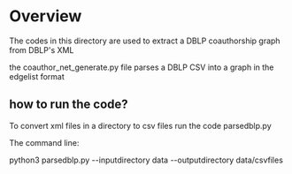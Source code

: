 # Overview

The codes in this directory are used to extract a DBLP coauthorship graph from DBLP's XML

the coauthor_net_generate.py file parses a DBLP CSV into a graph in the edgelist format

## how to run the code?

To convert xml files in a directory to csv files run the code parsedblp.py 

The command line: 

python3 parsedblp.py  --inputdirectory data --outputdirectory data/csvfiles 

